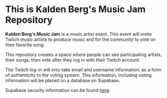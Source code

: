 # This is Kalden Berg's Music Jam Repository
**Kalden Berg's Music Jam** is a music artist event. This event will invite Twitch music artists to produce music and for the community to vote on their favorite song.

This repository creates a space where people can see participating artists, their songs, then vote after they log in with their Twitch account.

The Twitch log-in will only take email and username information, as a form of authenticity to the voting system. This information, including voting information will be placed on a database on Supabase.

Supabase security information can be found [here](https://supabase.com/docs/guides/security/soc-2-compliance).

